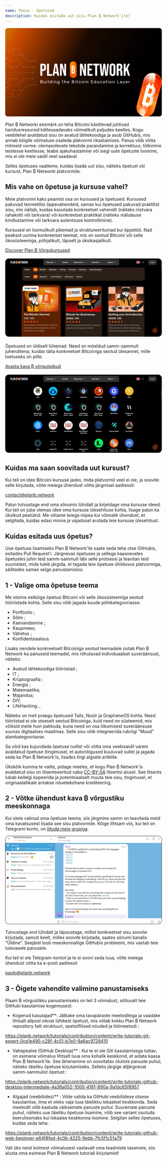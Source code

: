 ```yaml
---
name: Panus - õpetused
description: Kuidas esitada uut sisu Plan ₿ Network'ile?
---
```

![cover](assets/cover.webp)

Plan ₿ Networki eesmärk on teha Bitcoini käsitlevad juhtivad haridusressursid kättesaadavaks võimalikult paljudes keeltes. Kogu veebilehel avaldatud sisu on avatud lähtekoodiga ja asub GitHubis, mis annab kõigile võimaluse osaleda platvormi rikastamises. Panus võib võtta mitmeid vorme: olemasolevate tekstide parandamine ja korrektuur, tõlkimine teistesse keeltesse, teabe ajakohastamine või isegi uute õpetuste loomine, mis ei ole meie saidil veel saadaval.

Selles õpetuses vaatleme, kuidas lisada uut sisu, näiteks õpetust või kursust, Plan ₿ Networki platvormile.

## Mis vahe on õpetuse ja kursuse vahel?

Meie platvormi kaks peamist osa on kursused ja õpetused. Kursused pakuvad teoreetilisi õppevahendeid, samas kui õpetused pakuvad praktilist sisu, mis näitab, kuidas kasutada konkreetset vahendit (näiteks riistvara rahakotti või tarkvara) või konkreetset praktikat (näiteks mälulause kindlustamine või tarkvara autentsuse kontrollimine).

Kursused on loomulikult pikemad ja struktureeritumad kui õppetöö. Nad peaksid uurima konkreetset teemat, mis on seotud Bitcoini või selle ökosüsteemiga, põhjalikult, täpselt ja üksikasjalikult.

[Discover Plan ₿ Võrgukursused](https://planb.network/courses)

![TUTO](assets/fr/37.webp)

Õpetused on üldiselt lühemad. Need on mõeldud samm-sammult juhenditena, kuidas täita konkreetset Bitcoiniga seotud ülesannet, mille toetuseks on pilte.

[Avasta kava ₿ võrguõpikud](https://planb.network/tutorials)

![TUTO](assets/fr/38.webp)

## Kuidas ma saan soovitada uut kursust?

Kui teil on idee Bitcoini kursuse jaoks, mida platvormil veel ei ole, ja soovite selle kirjutada, võite meiega ühendust võtta järgmisel aadressil:

contact@planb.network

Palun tutvustage end oma sõnumis lühidalt ja kirjeldage oma kursuse ideed. Kui teil on juba olemas idee oma kursuse ülesehituse kohta, lisage palun ka üksikud peatükid. Me võtame teiega niipea kui võimalik ühendust, et selgitada, kuidas edasi minna ja vajadusel arutada teie kursuse ülesehitust.

## Kuidas esitada uus õpetus?

Uue õpetuse lisamiseks Plan ₿ Network'ile saate seda teha otse GitHubis, esitades Pull Request'i. Järgnevas õpetuses ja sellega kaasnevates õpetustes juhin teid samm-sammult läbi selle protsessi ja teavitan teid suunistest, mida tuleb järgida, et tagada teie õpetuse ühilduvus platvormiga, säilitades samas selge panustamisloo.

## 1 - Valige oma õpetuse teema

Me otsime eelkõige õpetusi Bitcoini või selle ökosüsteemiga seotud tööriistade kohta. Selle sisu võib jagada kuude põhikategooriasse:


- Portfoolio ;
- Sõlm ;
- Kaevandamine ;
- Kaupmees;
- Vahetus ;
- Konfidentsiaalsus.

Lisaks nendele konkreetselt Bitcoiniga seotud teemadele ootab Plan ₿ Network ka panuseid teemadel, mis rõhutavad individuaalset suveräänsust, näiteks:


- Avatud lähtekoodiga tööriistad ;
- IT ;
- Krüptograafia ;
- Energia ;
- Matemaatika;
- Majandus;
- DIY;
- LifeHacking...

Näiteks on meil praegu õpetused Tails, Nostr ja GrapheneOS kohta. Need tööriistad ei ole otseselt seotud Bitcoiniga, kuid need on süsteemid, mis võiksid meile huvi pakkuda, kuna need on osa liikumisest suveräänsuse suunas digitaalses maailmas. Selle sisu võib integreerida rubriigi "Muud" alamkategooriasse.

Sa võid kas kujundada õpetuse nullist või võtta oma veebisaidil varem avaldatud õpetuse (tingimusel, et autoriõigused kuuluvad sulle) ja jagada seda ka Plan ₿ Network'is, lisades lingi algsele artiklile.

Ükskõik kumma te valite, pidage meeles, et kogu Plan ₿ Network'is avaldatud sisu on litsentseeritud vaba [CC-BY-SA](https://creativecommons.org/licenses/by-sa/4.0/) litsentsi alusel. See litsents lubab kellelgi kopeerida ja potentsiaalselt muuta teie sisu, tingimusel, et originaalallikale antakse nõuetekohane krediteering.

## 2 - Võtke ühendust kava ₿ võrgustiku meeskonnaga

Kui olete valinud oma õpetuse teema, siis järgmine samm on teavitada meid oma kavatsusest lisada see sisu platvormile. Kõige lihtsam viis, kui teil on Telegrami konto, on [liituda meie grupiga](https://t.me/PlanBNetwork_ContentBuilder).

![TUTO](assets/fr/39.webp)

Tutvustage end lühidalt ja täpsustage, millist konkreetset sisu soovite kirjutada, samuti keelt, milles soovite kirjutada, saates sõnumi kanalis "Üldine". Seejärel loob meeskonnaliige GitHubis probleemi, mis vastab teie tulevasele panusele.

Kui teil ei ole Telegram-kontot ja te ei soovi seda luua, võite meiega ühendust võtta ka e-posti aadressil

paolo@planb.network

## 3 - Õigete vahendite valimine panustamiseks

Plaani ₿ võrgustikku panustamiseks on teil 3 võimalust, sõltuvalt teie GitHubi kasutamise kogemusest:


- Kogenud kasutajad**: Jätkake oma tavapäraste meetoditega ja vaadake lihtsalt allpool olevat lühikest õpetust, mis võtab kokku Plan ₿ Network repository faili struktuuri, spetsiifilised nõuded ja töömeetodi :

https://planb.network/tutorials/contribution/content/write-tutorials-git-expert-0ce1e490-c28f-4c51-b7e0-9a6ac9728410

- Vahepealne (GitHub Desktop)** : Kui te ei ole Giti kasutamisega tuttav, on esimene võimalus lihtsalt luua oma kohalik keskkond, et aidata kaasa Plan ₿ Network'ile. See lähenemine on soovitatav oluliste panuste puhul, näiteks täieliku õpetuse kirjutamiseks. Selleks järgige alljärgnevat samm-sammulist õpetust :

https://planb.network/tutorials/contribution/content/write-tutorials-github-desktop-intermediate-4a36a052-1000-4191-890a-9a1dc65f8957

- Algajad (veebiliides)** : Võite valida ka GitHubi veebiliidese otsese kasutamise, ilma et oleks vaja luua täielikku lokaalset keskkonda. Seda meetodit võib kaaluda väiksemate panuste puhul. Suuremate panuste puhul, näiteks uue täieliku õpetuse lisamine, võib see variant osutuda keerulisemaks kui lokaalse keskkonna loomine. Selgitan selles õpetuses, kuidas seda teha:

https://planb.network/tutorials/contribution/content/write-tutorials-github-web-beginner-e64f8fed-4c0b-4225-9ebb-7fc5f1c01a79

Vali üks neist kolmest võimalusest vastavalt oma teadmiste tasemele, siis alusta oma esimese Plan ₿ Network tutoriali kirjutamist!